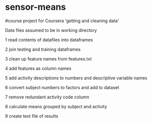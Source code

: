 sensor-means
============
#course project for Coursera 'getting and cleaning data'

Data files assumed to be in working directory

1 read contents of datafiles into dataframes

2 join testing and training dataframes

3 clean up feature names from features.txt

4 add features as column names

5 add activity descriptions to numbers and descriptive variable names

6 convert subject numbers to factors and add to dataset

7 remove redundant activity code column

8 calculate means grouped by subject and activity

9 create text file of results

